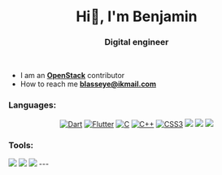 <h1 align="center">Hi👋, I'm Benjamin</h1>
<h3 align="center">Digital engineer</h3>
<br>

- I am an  **[OpenStack](https://www.openstack.org/blog/new-in-openstack-bobcat-horizon-team-introduces-time-based-one-time-password-totp-authentication-support/)** contributor 
- How to reach me **blasseye@ikmail.com**

<h3>Languages:</h3>

<div align="center" id="toolsAndLanguages">
<a href="https://dart.dev/">
<img src="https://img.shields.io/badge/dart-%230175C2.svg?style=for-the-badge&logo=dart&logoColor=white" 
alt="Dart"/></a>
<a href="https://flutter.dev/">
<img src="https://img.shields.io/badge/Flutter-%2302569B.svg?style=for-the-badge&logo=Flutter&logoColor=white" 
alt="Flutter"/></a>
<a href="https://www.w3schools.com/c/">
<img src="https://img.shields.io/badge/c-%2300599C.svg?style=for-the-badge&logo=c&logoColor=white" 
alt="C"/></a>
<a href="https://www.w3schools.com/cpp/">
<img src="https://img.shields.io/badge/c++-%2300599C.svg?style=for-the-badge&logo=c%2B%2B&logoColor=white" 
alt="C++"/></a>
<a href="https://www.w3schools.com/css/">
<img src="https://img.shields.io/badge/css3-%231572B6.svg?style=for-the-badge&logo=css3&logoColor=white" 
alt="CSS3"/></a>
<a href="https://www.w3schools.com/html/">
<img src="https://img.shields.io/badge/html5-%23E34F26.svg?style=for-the-badge&logo=html5&logoColor=white" a
lt="HTML5"/></a>
<a href="https://www.learnshell.org/">
<img src="https://img.shields.io/badge/shell_script-%23121011.svg?style=for-the-badge&logo=gnu-bash&logoColor=white" a
lt="Shell Script"/></a>
<a href="https://www.w3schools.com/python/">
<img src="https://img.shields.io/badge/python-3670A0?style=for-the-badge&logo=python&logoColor=ffdd54" a
lt="Python"/></a>
</div>

<h3>Tools:</h3>

<a href="https://www.sonarsource.com/">
<img src="https://img.shields.io/badge/SonarQube-black?style=for-the-badge&logo=sonarqube&logoColor=4E9BCD" a
lt="SonarQube"/></a>
<a href="https://docs.docker.com/">
<img src="https://img.shields.io/badge/docker-%230db7ed.svg?style=for-the-badge&logo=docker&logoColor=white" a
lt="Docker"/></a>
<a href="https://www.openstack.org/">
<img src="https://img.shields.io/badge/Openstack-%23f01742.svg?style=for-the-badge&logo=openstack&logoColor=white" a
lt="OpenStack"/></a>
---

